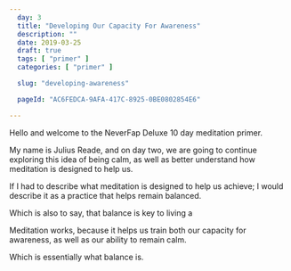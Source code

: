 ```yaml
---
  day: 3
  title: "Developing Our Capacity For Awareness"
  description: ""
  date: 2019-03-25
  draft: true
  tags: [ "primer" ]
  categories: [ "primer" ]

  slug: "developing-awareness"

  pageId: "AC6FEDCA-9AFA-417C-8925-0BE0802854E6"

---
```


Hello and welcome to the NeverFap Deluxe 10 day meditation primer.

My name is Julius Reade, and on day two, we are going to continue exploring this idea of being calm, as well as better understand how meditation is designed to help us.

If I had to describe what meditation is designed to help us achieve; I would describe it as a practice that helps remain balanced.

Which is also to say, that balance is key to living a

Meditation works, because it helps us train both our capacity for awareness, as well as our ability to remain calm.

Which is essentially what balance is.

